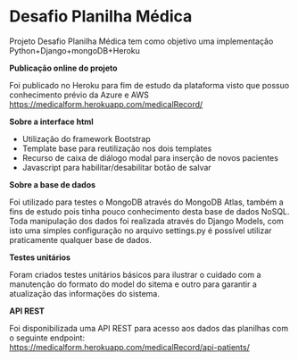 # Desafio Planilha Médica

Projeto Desafio Planilha Médica tem como objetivo uma implementação Python+Django+mongoDB+Heroku 

**Publicação online do projeto**

Foi publicado no Heroku para fim de estudo da plataforma visto que possuo conhecimento prévio da Azure e AWS
https://medicalform.herokuapp.com/medicalRecord/

**Sobre a interface html**
- Utilização do framework Bootstrap
- Template base para reutilização nos dois templates
- Recurso de caixa de diálogo modal para inserção de novos pacientes
- Javascript para habilitar/desabilitar botão de salvar

**Sobre a base de dados**

Foi utilizado para testes o MongoDB através do MongoDB Atlas, também a fins de estudo pois tinha pouco conhecimento desta base de dados NoSQL. 
Toda manipulação dos dados foi realizada através do Django Models, com isto uma simples configuração no arquivo settings.py é possível utilizar praticamente qualquer base de dados.

**Testes unitários**

Foram criados testes unitários básicos para ilustrar o cuidado com a manutenção do formato do model do sitema e outro para garantir a atualização das informações do sistema. 

**API REST**

Foi disponibilizada uma API REST para acesso aos dados das planilhas com o seguinte endpoint: https://medicalform.herokuapp.com/medicalRecord/api-patients/

